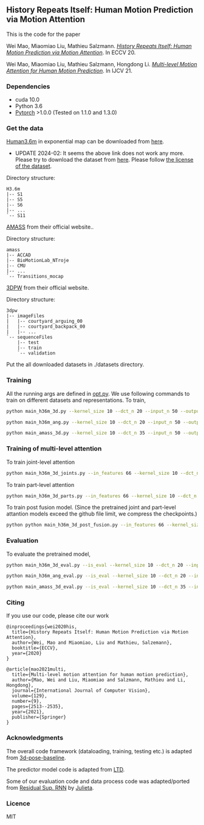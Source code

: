 ## History Repeats Itself: Human Motion Prediction via Motion Attention
This is the code for the paper

Wei Mao, Miaomiao Liu, Mathieu Salzmann. 
[_History Repeats Itself: Human Motion Prediction via Motion Attention_](https://arxiv.org/abs/2007.11755). In ECCV 20.

Wei Mao, Miaomiao Liu, Mathieu Salzmann, Hongdong Li.
[_Multi-level Motion Attention for Human Motion Prediction_](https://arxiv.org/abs/2106.09300). In IJCV 21.

### Dependencies

* cuda 10.0
* Python 3.6
* [Pytorch](https://github.com/pytorch/pytorch) >1.0.0 (Tested on 1.1.0 and 1.3.0)

### Get the data

[Human3.6m](http://vision.imar.ro/human3.6m/description.php) in exponential map can be downloaded from [here](http://www.cs.stanford.edu/people/ashesh/h3.6m.zip).
- UPDATE 2024-02: It seems the above link does not work any more. Please try to download the dataset from [here](https://drive.google.com/drive/folders/1zTghPRXPl5XTXdJa-L51O67RbpMkUB2Q?usp=sharing). Please follow [the license of the dataset](http://vision.imar.ro/human3.6m/eula.php).

Directory structure: 
```shell script
H3.6m
|-- S1
|-- S5
|-- S6
|-- ...
`-- S11
```
[AMASS](https://amass.is.tue.mpg.de/en) from their official website..

Directory structure:
```shell script
amass
|-- ACCAD
|-- BioMotionLab_NTroje
|-- CMU
|-- ...
`-- Transitions_mocap
```
[3DPW](https://virtualhumans.mpi-inf.mpg.de/3DPW/) from their official website.

Directory structure: 
```shell script
3dpw
|-- imageFiles
|   |-- courtyard_arguing_00
|   |-- courtyard_backpack_00
|   |-- ...
`-- sequenceFiles
    |-- test
    |-- train
    `-- validation
```
Put the all downloaded datasets in ./datasets directory.

### Training
All the running args are defined in [opt.py](utils/opt.py). We use following commands to train on different datasets and representations.
To train,
```bash
python main_h36m_3d.py --kernel_size 10 --dct_n 20 --input_n 50 --output_n 10 --skip_rate 1 --batch_size 32 --test_batch_size 32 --in_features 66
```
```bash
python main_h36m_ang.py --kernel_size 10 --dct_n 20 --input_n 50 --output_n 10 --skip_rate 1 --batch_size 32 --test_batch_size 32 --in_features 48
```
```bash
python main_amass_3d.py --kernel_size 10 --dct_n 35 --input_n 50 --output_n 25 --skip_rate 5 --batch_size 128 --test_batch_size 128 --in_features 54 
```

### Training of multi-level attention
To train joint-level attention
```bash
python main_h36m_3d_joints.py --in_features 66 --kernel_size 10 --dct_n 20 --input_n 50 --output_n 10 --skip_rate 1 --batch_size 32 --test_batch_size 32
```
To train part-level attention
```bash
python main_h36m_3d_parts.py --in_features 66 --kernel_size 10 --dct_n 20 --input_n 50 --output_n 10 --skip_rate 1 --batch_size 32 --test_batch_size 32
```
To train post fusion model. (Since the pretrained joint and part-level attantion models exceed the github file limit, we compress the checkpoints.)
```bash
python python main_h36m_3d_post_fusion.py --in_features 66 --kernel_size 10 --dct_n 20 --input_n 50 --output_n 10 --skip_rate 1 --batch_size 32 --test_batch_size 32 --epoch 20
```



### Evaluation
To evaluate the pretrained model,
```bash
python main_h36m_3d_eval.py --is_eval --kernel_size 10 --dct_n 20 --input_n 50 --output_n 25 --skip_rate 1 --batch_size 32 --test_batch_size 32 --in_features 66 --ckpt ./checkpoint/pretrained/h36m_3d_in50_out10_dctn20/
```
```bash
python main_h36m_ang_eval.py --is_eval --kernel_size 10 --dct_n 20 --input_n 50 --output_n 25 --skip_rate 1 --batch_size 32 --test_batch_size 32 --in_features 48 --ckpt ./checkpoint/pretrained/h36m_ang_in50_out10_dctn20/
```
```bash
python main_amass_3d_eval.py --is_eval --kernel_size 10 --dct_n 35 --input_n 50 --output_n 25 --skip_rate 5 --batch_size 128 --test_batch_size 128 --in_features 54 --ckpt ./checkpoint/pretrained/amass_3d_in50_out25_dctn30/
```

### Citing

If you use our code, please cite our work

```
@inproceedings{wei2020his,
  title={History Repeats Itself: Human Motion Prediction via Motion Attention},
  author={Wei, Mao and Miaomiao, Liu and Mathieu, Salzemann},
  booktitle={ECCV},
  year={2020}
}

@article{mao2021multi,
  title={Multi-level motion attention for human motion prediction},
  author={Mao, Wei and Liu, Miaomiao and Salzmann, Mathieu and Li, Hongdong},
  journal={International Journal of Computer Vision},
  volume={129},
  number={9},
  pages={2513--2535},
  year={2021},
  publisher={Springer}
}
```

### Acknowledgments
The overall code framework (dataloading, training, testing etc.) is adapted from [3d-pose-baseline](https://github.com/una-dinosauria/3d-pose-baseline). 

The predictor model code is adapted from [LTD](https://github.com/wei-mao-2019/LearnTrajDep).

Some of our evaluation code and data process code was adapted/ported from [Residual Sup. RNN](https://github.com/una-dinosauria/human-motion-prediction) by [Julieta](https://github.com/una-dinosauria). 

### Licence
MIT
